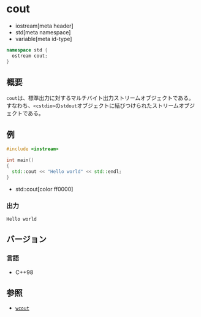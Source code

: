 # cout
* iostream[meta header]
* std[meta namespace]
* variable[meta id-type]

```cpp
namespace std {
  ostream cout;
}
```

## 概要
`cout`は、標準出力に対するマルチバイト出力ストリームオブジェクトである。
すなわち、`<cstdio>`の`stdout`オブジェクトに結びつけられたストリームオブジェクトである。

## 例
```cpp
#include <iostream>

int main()
{
  std::cout << "Hello world" << std::endl;
}
```
* std::cout[color ff0000]

### 出力
```
Hello world
```

## バージョン
### 言語
- C++98

## 参照
- [`wcout`](wcout.md.nolink)
